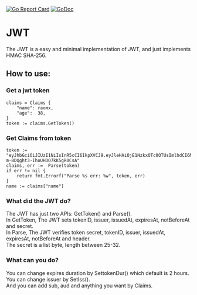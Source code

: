[![Go Report Card](https://goreportcard.com/badge/github.com/raomx/jwt)](https://goreportcard.com/report/github.com/raomx/jwt) [![GoDoc](https://godoc.org/github.com/robbert229/jwt?status.svg)](https://godoc.org/github.com/raomx/jwt)


# JWT
The JWT is a easy and minimal implementation of JWT, and just implements HMAC SHA-256.

## How to use:

### Get a jwt token
    claims = Claims {
        "name": raomx,
        "age":  38,
    }
    token := claims.GetToken()


### Get Claims from token
    token := "eyJhbGciOiJIUzI1NiIsInR5cCI6IkpXVCJ9.eyJleHAiOjE1NzkxOTc0OTUsImlhdCI6MTU3OTE5MDI5NSwiaXNzIjoiYXV0aC5leGFtcGxlLmNvbSIsImp0aSI6IjAxZTZjNTczLTQ4YzQtNDYyMi04M2U3LThiNjRhZDNkZjg0NyIsIm5iZiI6MTU3OTE5MDI5NSwibmFtZSI6InJhb214IiwiYWdlIjozOH0.3jGXEPaXLuUsH8R-m-BDQght3-IhoUHDO7kK5gR0CsA"
    claims, err :=  Parse(token)
    if err != nil {
        return fmt.Errorf("Parse %s err: %w", token, err)
    }
    name := claims["name"]

### What did the JWT do?
  The JWT has just two APIs: GetToken() and Parse().  
  In GetToken, The JWT sets tokenID, issuer, issuedAt, expiresAt, notBeforeAt and secret.  
  In Parse, The JWT verifies token secret, tokenID, issuer, issuedAt, expiresAt, notBeforeAt and header.  
  The secret is a list byte, length between 25-32.  

### What can you do?
  You can change expires duration by SettokenDur() which default is 2 hours.  
  You can change issuer by SetIss().  
  And you can add sub, aud and anything you want by Claims.  
